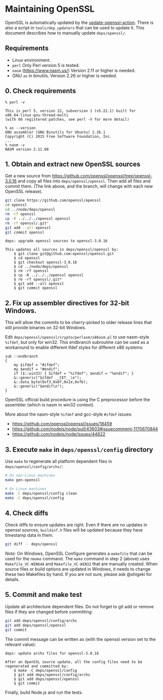 # Maintaining OpenSSL

OpenSSL is automatically updated by the [update-openssl-action][].
There is also a script in `tools/dep_updaters` that can be used to update it.
This document describes how to manually update `deps/openssl/`.

## Requirements

* Linux environment.
* `perl` Only Perl version 5 is tested.
* `nasm` (<https://www.nasm.us/>) Version 2.11 or higher is needed.
* GNU `as` in binutils. Version 2.26 or higher is needed.

## 0. Check requirements

```console
% perl -v

This is perl 5, version 22, subversion 1 (v5.22.1) built for
x86_64-linux-gnu-thread-multi
(with 60 registered patches, see perl -V for more detail)

% as --version
GNU assembler (GNU Binutils for Ubuntu) 2.26.1
Copyright (C) 2015 Free Software Foundation, Inc.
...
% nasm -v
NASM version 2.11.08
```

## 1. Obtain and extract new OpenSSL sources

Get a new source from <https://github.com/openssl/openssl/tree/openssl-3.0.16>
and copy all files into `deps/openssl/openssl`. Then add all files and commit
them. (The link above, and the branch, will change with each new OpenSSL
release).

```bash
git clone https://github.com/openssl/openssl
cd openssl
cd ../node/deps/openssl
rm -rf openssl
cp -R ../../../openssl openssl
rm -rf openssl/.git*
git add --all openssl
git commit openssl
```

```text
deps: upgrade openssl sources to openssl-3.0.16

This updates all sources in deps/openssl/openssl by:
    $ git clone git@github.com:openssl/openssl.git
    $ cd openssl
    $ git checkout openssl-3.0.16
    $ cd ../node/deps/openssl
    $ rm -rf openssl
    $ cp -R ../../../openssl openssl
    $ rm -rf openssl/.git*
    $ git add --all openssl
    $ git commit openssl
```

## 2. Fix up assembler directives for 32-bit Windows.

This will allow the commits to be cherry-picked to older release lines that
still provide binaries on 32-bit Windows.

Edit `deps/openssl/openssl/crypto/perlasm/x86asm.pl` to use nasm-style `%ifdef`, but only
for win32. This endbranch subroutine can be used as a workaround to enable different
ifdef styles for different x86 systems:

```text
sub ::endbranch
{
    my $ifdef = "#ifdef";
    my $endif = "#endif";
    if ($::win32) { $ifdef = "%ifdef"; $endif = "%endif"; }
    &::generic("$ifdef __CET__\n");
    &::data_byte(0xf3,0x0f,0x1e,0xfb);
    &::generic("$endif\n");
}
```

OpenSSL official build procedure is using the C preprocessor before the assembler
(which is nasm in win32 context).

More about the nasm-style `%ifdef` and gcc-style `#ifdef` issues:

* <https://github.com/openssl/openssl/issues/18459>
* <https://github.com/nodejs/node/pull/43603#issuecomment-1170670844>
* <https://github.com/nodejs/node/issues/44822>

## 3. Execute `make` in `deps/openssl/config` directory

Use `make` to regenerate all platform dependent files in
`deps/openssl/config/archs/`:

```bash
# On non-Linux machines
make gen-openssl

# On Linux machines
make -C deps/openssl/config clean
make -C deps/openssl/config
```

## 4. Check diffs

Check diffs to ensure updates are right. Even if there are no updates in openssl
sources, `buildinf.h` files will be updated because they have timestamp
data in them.

```bash
git diff -- deps/openssl
```

_Note_: On Windows, OpenSSL Configure generates a `makefile` that can be
used for the `nmake` command. The `make` command in step 2 (above) uses
`Makefile_VC-WIN64A` and `Makefile_VC-WIN32` that are manually
created. When source files or build options are updated in Windows,
it needs to change these two Makefiles by hand. If you are not sure,
please ask @shigeki for details.

## 5. Commit and make test

Update all architecture dependent files. Do not forget to git add or remove
files if they are changed before committing:

```bash
git add deps/openssl/config/archs
git add deps/openssl/openssl
git commit
```

The commit message can be written as (with the openssl version set
to the relevant value):

```text
deps: update archs files for openssl-3.0.16

After an OpenSSL source update, all the config files need to be
regenerated and committed by:
    $ make -C deps/openssl/config
    $ git add deps/openssl/config/archs
    $ git add deps/openssl/openssl
    $ git commit
```

Finally, build Node.js and run the tests.

[update-openssl-action]: ../../../.github/workflows/update-openssl.yml
